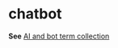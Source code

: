 # chatbot

**See** [AI and bot term collection](~/a-z-word-list-term-collections/term-collections/ai-bot-terms.md)
